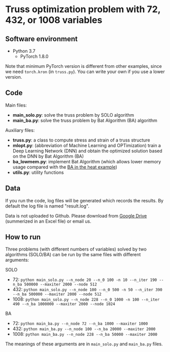 # Truss optimization problem with 72, 432, or 1008 variables

## Software environment

* Python 3.7
    * PyTorch 1.8.0

Note that minimum PyTorch version is different from other examples, since we need `torch.kron` (in `truss.py`). You can write your own if you use a
lower version.

## Code

Main files:

* <strong>main_solo.py</strong>: solve the truss problem by SOLO algorithm
* <strong>main_ba.py</strong>: solve the truss problem by Bat Algorithm (BA) algorithm

Auxiliary files:

* <strong>truss.py</strong>: a class to compute stress and strain of a truss structure
* <strong>mlopt.py</strong>: (abbreviation of Machine Learning and OPTimization) train a Deep Learning Network (DNN) and obtain the optimized solution
  based on the DNN by Bat Algorithm (BA)
* <strong>ba_lowmem.py</strong>: implement Bat Algorithm (which allows lower memory usage compared with the [BA in the heat example](../heat/ba.py))
* <strong>utils.py</strong>: utility functions

## Data

If you run the code, log files will be generated which records the results. By default the log file is named "result.log".

Data is not uploaded to Github. Please download
from [Google Drive](https://drive.google.com/drive/folders/1f6Xrd9e-RAUsh9vqIqUXbEw8F1_2Qg_5?usp=sharing) (summerized in an Excel file) or email us.

## How to run

Three problems (with different numbers of variables) solved by two algorithms (SOLO/BA) can be run by the same files with different arguments:

SOLO

* 72: `python main_solo.py --n_node 20 --n_0 100 -n 10 --n_iter 190 --n_ba 500000 --maxiter 2000 --node 512`
* 432: `python main_solo.py --n_node 100 --n_0 500 -n 50 --n_iter 390 --n_ba 500000 --maxiter 2000 --node 512`
* 1008: `python main_solo.py --n_node 228 --n_0 1000 -n 100 --n_iter 490 --n_ba 1000000 --maxiter 2000 --node 1024`

BA

* 72: `python main_ba.py --n_node 72 --n_ba 1000 --maxiter 1000`
* 432: `python main_ba.py --n_node 100 --n_ba 20000 --maxiter 2000`
* 1008: `python main_ba.py --n_node 228 --n_ba 50000 --maxiter 2000`

The meanings of these arguments are in `main_solo.py` and `main_ba.py` files. 